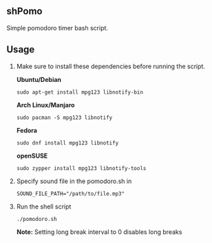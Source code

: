 ## shPomo

Simple pomodoro timer bash script.

## Usage

1.  Make sure to install these dependencies before running the script.

    **Ubuntu/Debian**

    `sudo apt-get install mpg123 libnotify-bin`

    **Arch Linux/Manjaro**

    `sudo pacman -S mpg123 libnotify`

    **Fedora**

    `sudo dnf install mpg123 libnotify`

    **openSUSE**

    `sudo zypper install mpg123 libnotify-tools`

2.  Specify sound file in the pomodoro.sh in

    ```
    SOUND_FILE_PATH="/path/to/file.mp3"
    ```

3.  Run the shell script

    ```
    ./pomodoro.sh
    ```

    **Note:** Setting long break interval to 0 disables long breaks

